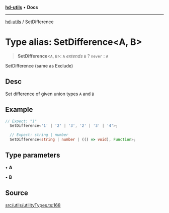 [**hd-utils**](../README.md) • **Docs**

***

[hd-utils](../globals.md) / SetDifference

# Type alias: SetDifference\<A, B\>

> **SetDifference**\<`A`, `B`\>: `A` *extends* `B` ? `never` : `A`

SetDifference (same as Exclude)

## Desc

Set difference of given union types `A` and `B`

## Example

```ts
// Expect: "1"
  SetDifference<'1' | '2' | '3', '2' | '3' | '4'>;

  // Expect: string | number
  SetDifference<string | number | (() => void), Function>;
```

## Type parameters

• **A**

• **B**

## Source

[src/utils/utilityTypes.ts:168](https://github.com/AhmadHddad/h-utils/blob/f7bb9ae71f981ffef49079271b9540862594b7e6/src/utils/utilityTypes.ts#L168)
